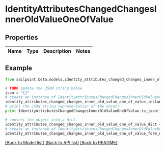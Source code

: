 # IdentityAttributesChangedChangesInnerOldValueOneOfValue


## Properties

Name | Type | Description | Notes
------------ | ------------- | ------------- | -------------

## Example

```python
from sailpoint.beta.models.identity_attributes_changed_changes_inner_old_value_one_of_value import IdentityAttributesChangedChangesInnerOldValueOneOfValue

# TODO update the JSON string below
json = "{}"
# create an instance of IdentityAttributesChangedChangesInnerOldValueOneOfValue from a JSON string
identity_attributes_changed_changes_inner_old_value_one_of_value_instance = IdentityAttributesChangedChangesInnerOldValueOneOfValue.from_json(json)
# print the JSON string representation of the object
print IdentityAttributesChangedChangesInnerOldValueOneOfValue.to_json()

# convert the object into a dict
identity_attributes_changed_changes_inner_old_value_one_of_value_dict = identity_attributes_changed_changes_inner_old_value_one_of_value_instance.to_dict()
# create an instance of IdentityAttributesChangedChangesInnerOldValueOneOfValue from a dict
identity_attributes_changed_changes_inner_old_value_one_of_value_form_dict = identity_attributes_changed_changes_inner_old_value_one_of_value.from_dict(identity_attributes_changed_changes_inner_old_value_one_of_value_dict)
```
[[Back to Model list]](../README.md#documentation-for-models) [[Back to API list]](../README.md#documentation-for-api-endpoints) [[Back to README]](../README.md)



